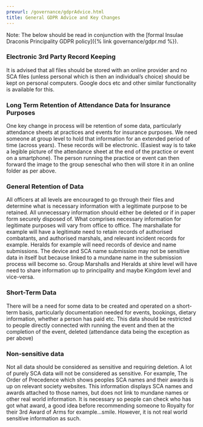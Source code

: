 ```yaml
---
prevurl: /governance/gdprAdvice.html
title: General GDPR Advice and Key Changes
---
```


Note: The below should be read in conjunction with the
[formal Insulae Draconis Principality GDPR policy]({% link governance/gdpr.md %}).


### Electronic 3rd Party Record Keeping
It is advised that all files should be stored with an online provider and no SCA files (unless personal which is then an individual’s choice) should be kept on personal computers. Google docs etc and other similar functionality is available for this.

### Long Term Retention of Attendance Data for Insurance Purposes
One key change in process will be retention of some data, particularly attendance sheets at practices and events for insurance purposes. We need someone at group level to hold that information for an extended period of time (across years). These records will be electronic. (Easiest way is to take a legible picture of the attendance sheet at the end of the practice or event on a smartphone). The person running the practice or event can then forward the image to the group seneschal who then will store it in an online folder as per above.

### General Retention of Data

All officers at all levels are encouraged to go through their files and determine what is necessary information with a legitimate purpose to be retained. All unnecessary information should either be deleted or if in paper form securely disposed of.
What comprises necessary information for legitimate purposes will vary from office to office. 
The marshallate for example will have a legitimate need to retain records of authorised combatants, and authorised marshals, and relevant incident records for example. 
Heralds for example will need records of device and name submissions. The device and SCA name submission may not be sensitive data in itself but because linked to a mundane name in the submission process will become so. Group Marshalls and Heralds at shire level will have need to share information up to principality and maybe Kingdom level and vice-versa.

### Short-Term Data
There will be a need for some data to be created and operated on a short-term basis, particularly documentation needed for events, bookings, dietary information, whether a person has paid etc.
This data should be restricted to people directly connected with running the event and then at the completion of the event, deleted (attendance data being the exception as per above)

### Non-sensitive data
Not all data should be considered as sensitive and requiring deletion. A lot of purely SCA data will not be considered as sensitive. For example, The Order of Precedence which shows peoples SCA names and their awards is up on relevant society websites. This information displays SCA names and awards attached to those names, but does not link to mundane names or other real world information. It is necessary so people can check who has got what award, a good idea before recommending someone to Royalty for their 3rd Award of Arms for example...smile. However, it is not real world sensitive information as such.


